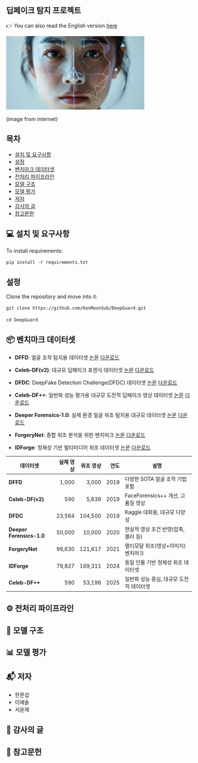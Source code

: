 ## 딥페이크 탐지 프로젝트

👉 You can also read the English version [here](README.md)

![MY Image](Images/deepfake.JPG)

(image from internet)

## 목차

- [설치 및 요구사항](#-설치-및-요구사항)
- [설정](#설정)
- [벤치마크 데이터셋](#-벤치마크-데이터셋)
- [전처리 파이프라인](#⚙️-전처리-파이프라인)
- [모델 구조](#🧠-모델-구조)
- [모델 평가](#📊-모델-평가)
- [저자](#📬-저자)
- [감사의 글](#🔗-감사의-글)
- [참고문헌](#📝-참고문헌)

## 💻 설치 및 요구사항

To install requirements: 

```
pip install -r requirements.txt
```

## 설정

Clone the repository and move into it:
```
git clone https://github.com/HanMoonSub/DeepGuard.git

cd DeepGuard
```

## 📦 벤치마크 데이터셋
- **DFFD**: 얼굴 조작 탐지용 데이터셋 [논문](http://cvlab.cse.msu.edu/pdfs/dang_liu_stehouwer_liu_jain_cvpr2020.pdf) [다운로드](http://cvlab.cse.msu.edu/dffd-dataset.html)

- **Celeb-DF(v2)**: 대규모 딥페이크 포렌식 데이터셋 [논문](https://openaccess.thecvf.com/content_CVPR_2020/papers/Li_Celeb-DF_A_Large-Scale_Challenging_Dataset_for_DeepFake_Forensics_CVPR_2020_paper.pdf) [다운로드](https://github.com/yuezunli/celeb-deepfakeforensics/tree/master/Celeb-DF-v2)

- **DFDC**: DeepFake Detection Challenge(DFDC) 데이터셋 [논문](https://arxiv.org/abs/2006.07397) [다운로드](https://www.kaggle.com/c/deepfake-detection-challenge/data)

- **Celeb-DF++**: 일반화 성능 평가용 대규모 도전적 딥페이크 영상 데이터셋 [논문](https://arxiv.org/abs/2507.18015) [다운로드](https://github.com/OUC-VAS/Celeb-DF-PP)

- **Deeper Forensics-1.0**: 실제 환경 얼굴 위조 탐지용 대규모 데이터셋 [논문](https://openaccess.thecvf.com/content_CVPR_2020/papers/Jiang_DeeperForensics-1.0_A_Large-Scale_Dataset_for_Real-World_Face_Forgery_Detection_CVPR_2020_paper.pdf) [다운로드](https://github.com/EndlessSora/DeeperForensics-1.0)

- **ForgeryNet**: 종합 위조 분석을 위한 벤치마크 [논문](https://arxiv.org/abs/2103.05630) [다운로드](https://github.com/yinanhe/forgerynet)

- **IDForge**: 정체성 기반 멀티미디어 위조 데이터셋 [논문](https://arxiv.org/abs/2401.11764) [다운로드](https://github.com/xyyandxyy/IDForge)

| 데이터셋                  | 실제 영상 | 위조 영상 | 연도 | 설명                                                       |
| ------------------------ | ----------: | ----------: | ---: | ---------------------------------------------------------- |
| **DFFD**                 |      1,000 |     3,000 | 2019 | 다양한 SOTA 얼굴 조작 기법 포함                            |
| **Celeb-DF(v2)**         |         590 |       5,639 | 2019 | FaceForensics++ 개선, 고품질 영상                           |
| **DFDC**                 |      23,564 |     104,500 | 2019 | Kaggle 대회용, 대규모 다양성                                |
| **Deeper Forensics-1.0** |      50,000 |      10,000 | 2020 | 현실적 영상 조건 반영(압축, 블러 등)                        |
| **ForgeryNet**           |      99,630 |   121,617 | 2021 | 멀티모달 위조(영상+이미지) 벤치마크                         |
| **IDForge**              |       79,827 |      169,311 | 2024 | 동일 인물 기반 정체성 위조 데이터셋                          |
| **Celeb-DF++**           |         590 |      53,196 | 2025 | 일반화 성능 중심, 대규모 도전적 데이터셋                   |

## ⚙️ 전처리 파이프라인

## 🧠 모델 구조

## 📊 모델 평가



## 📬 저자
- 한문섭  
- 이예솔  
- 서윤제

## 🔗 감사의 글

## 📝 참고문헌

